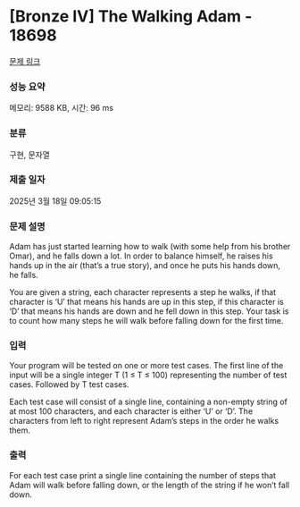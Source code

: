 # [Bronze IV] The Walking Adam - 18698 

[문제 링크](https://www.acmicpc.net/problem/18698) 

### 성능 요약

메모리: 9588 KB, 시간: 96 ms

### 분류

구현, 문자열

### 제출 일자

2025년 3월 18일 09:05:15

### 문제 설명

<p>Adam has just started learning how to walk (with some help from his brother Omar), and he falls down a lot. In order to balance himself, he raises his hands up in the air (that’s a true story), and once he puts his hands down, he falls.</p>

<p>You are given a string, each character represents a step he walks, if that character is ‘U’ that means his hands are up in this step, if this character is ‘D’ that means his hands are down and he fell down in this step. Your task is to count how many steps he will walk before falling down for the first time.</p>

### 입력 

 <p>Your program will be tested on one or more test cases. The first line of the input will be a single integer T (1 ≤ T ≤ 100) representing the number of test cases. Followed by T test cases.</p>

<p>Each test case will consist of a single line, containing a non-empty string of at most 100 characters, and each character is either ‘U’ or ‘D’. The characters from left to right represent Adam’s steps in the order he walks them.</p>

### 출력 

 <p>For each test case print a single line containing the number of steps that Adam will walk before falling down, or the length of the string if he won’t fall down.</p>

